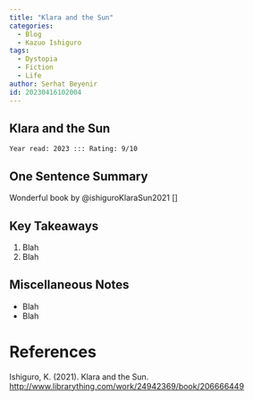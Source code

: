 ```yaml
---
title: "Klara and the Sun"
categories:
  - Blog
  - Kazuo Ishiguro
tags:
  - Dystopia
  - Fiction
  - Life
author: Serhat Beyenir
id: 20230416102004
---
```


## Klara and the Sun

`Year read: 2023 ::: Rating: 9/10`

## One Sentence Summary
Wonderful book by @ishiguroKlaraSun2021 []

## Key Takeaways

1. Blah
2. Blah 

## Miscellaneous Notes

* Blah
* Blah

# References
Ishiguro, K. (2021). Klara and the Sun. http://www.librarything.com/work/24942369/book/206666449